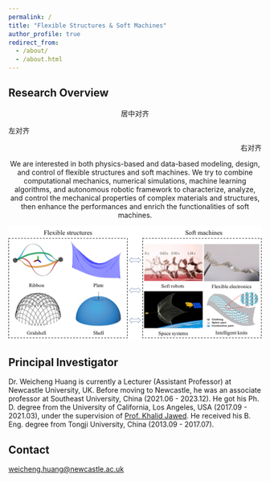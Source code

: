 ```yaml
---
permalink: /
title: "Flexible Structures & Soft Machines"
author_profile: true
redirect_from: 
  - /about/
  - /about.html
---
```



Research Overview
------

<p align="center">居中对齐</p>
<p align="left">左对齐</p>
<p align="right">右对齐</p>

<p align="center">We are interested in both physics-based and data-based modeling, design, and control of flexible structures and soft machines. We try to combine computational mechanics, numerical simulations, machine learning algorithms, and autonomous robotic framework to characterize, analyze, and control the mechanical properties of complex materials and structures, then enhance the performances and enrich the functionalities of soft machines.</p>

![](./images/overview.png)


Principal Investigator
------

Dr. Weicheng Huang is currently a Lecturer (Assistant Professor) at Newcastle University, UK. Before moving to Newcastle, he was an associate professor at Southeast University, China (2021.06 - 2023.12). He got his Ph. D. degree from the University of California, Los Angeles, USA (2017.09 - 2021.03),  under the supervision of [Prof. Khalid Jawed](https://samueli.ucla.edu/people/m-khalid-jawed/). He received his B. Eng. degree from Tongji University, China (2013.09 - 2017.07).

Contact
------
weicheng.huang@newcastle.ac.uk
